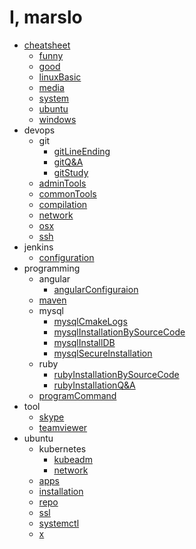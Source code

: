 # I, marslo

- [cheatsheet](cheatsheet/cheatsheet.md)
  * [funny](cheatsheet/funny.md)
  * [good](cheatsheet/good.md)
  * [linuxBasic](cheatsheet/linuxBasic.md)
  * [media](cheatsheet/media.md)
  * [system](cheatsheet/system.md)
  * [ubuntu](cheatsheet/ubuntu.md)
  * [windows](cheatsheet/windows.md)
- devops
  - git
    * [gitLineEnding](devops/git/gitLineEnding.md)
    * [gitQ&A](devops/git/gitQ&A.md)
    * [gitStudy](devops/git/gitStudy.md)
  * [adminTools](devops/adminTools.md)
  * [commonTools](devops/commonTools.md)
  * [compilation](devops/compilation.md)
  * [network](devops/network.md)
  * [osx](devops/osx.md)
  * [ssh](devops/ssh.md)
- jenkins
  * [configuration](jenkins/configuration.md)
- programming
  - angular
    * [angularConfiguraion](programming/angular/angularConfiguraion.md)
  - [maven](programming/maven/README.md)
  - mysql
    * [mysqlCmakeLogs](programming/mysql/mysqlCmakeLogs.md)
    * [mysqlInstallationBySourceCode](programming/mysql/mysqlInstallationBySourceCode.md)
    * [mysqlInstallDB](programming/mysql/mysqlInstallDB.md)
    * [mysqlSecureInstallation](programming/mysql/mysqlSecureInstallation.md)
  - ruby
    * [rubyInstallationBySourceCode](programming/ruby/rubyInstallationBySourceCode.md)
    * [rubyInstallationQ&A](programming/ruby/rubyInstallationQ&A.md)
  * [programCommand](programming/programCommand.md)
- tool
  * [skype](tool/skype.md)
  * [teamviewer](tool/teamviewer.md)
- ubuntu
  - kubernetes
    * [kubeadm](ubuntu/kubernetes/kubeadm.md)
    * [network](ubuntu/kubernetes/network.md)
  * [apps](ubuntu/apps.md)
  * [installation](ubuntu/installation.md)
  * [repo](ubuntu/repo.md)
  * [ssl](ubuntu/ssl.md)
  * [systemctl](ubuntu/systemctl.md)
  * [x](ubuntu/x.md)
